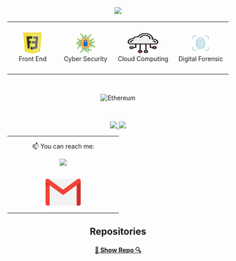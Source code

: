 <p align="center">
<img width="900px"  src="./ping.jpeg"/>
</p>

<table align= "center">
  <tr>
     <td align="center" width="180" height="112.43">
      <a href="#macropower-tech" >
        <img src="./frontend.png" width="48" height="48" alt="Front End" />
      </a>
      <br>Front End
    </td>
    <td align="center"  width="180" height="112.43">
      <a href="#macropower-tech" >
        <img src="./cyber-security.svg" width="48" height="48" alt="Cyber Security" />
      </a>
      <br>Cyber Security
    </td>
    <td align="center"  width="180" height="112.43">
      <a href="#macropower-tech">
        <img src="./cloud-computing.svg" width="70" height="48" alt="Cloud" />
      </a>
      <br>Cloud Computing
    </td>
    <td align="center"  width="180" height="112.43">
      <a href="#macropower-tech">
        <img src="./digital-forensics.svg" width="48" height="48" alt="ds" />
      </a>
      <br>Digital Forensic
    </td>
    
  </tr>
  
</table>
</br>

<p align="center">
    <img alt="Ethereum" src="https://avatars.githubusercontent.com/u/76637974?s=200&v=4" width="200" />
</p>

<!-- <table align= "center">
<td align="center"  width="240" height="112.43">
      <a href="#macropower-tech">
        <img height="250px" width="200px" src="./casino.gif"/>
      </a>
       <br>Casino roulette Project   
  
</td>
  
</table>
-->

</br>



<p align="center">
<a href="https://github.com/Levijovanatan">
  <img height="180em" src="https://github-readme-stats-eight-theta.vercel.app/api?username=Levijovanatan&show_icons=true&theme=algolia&include_all_commits=true&count_private=true"/>
  <img height="180em" src="https://github-readme-stats-eight-theta.vercel.app/api/top-langs/?username=Levijovanatan&layout=compact&langs_count=8&theme=algolia"/>
</a>
</p>

<table align= "center">
  <td align="center"  width="240" height="112.43">
   <p  style="margin-top:12px">
  📫 You can reach me:
     </P
  </br>
  <a href="https://www.linkedin.com/in/jovanat4nz/"><img src="https://cdn2.iconfinder.com/data/icons/social-media-2285/512/1_Linkedin_unofficial_colored_svg-128.png" width="80">
  </br>
  </br>
  <a href="mailto:levidjafu10@gmail.com"><img src="./gmail.png" width="80"></a>

</td>
</table>

<h2 align="center">Repositories</h2>

</p>

<h4 align="center">
  <a href="https://github.com/Levijovanatan?tab=repositories" title="Show Repositories">🔎 Show Repo 🔍</a>
</h4>

 </a>
